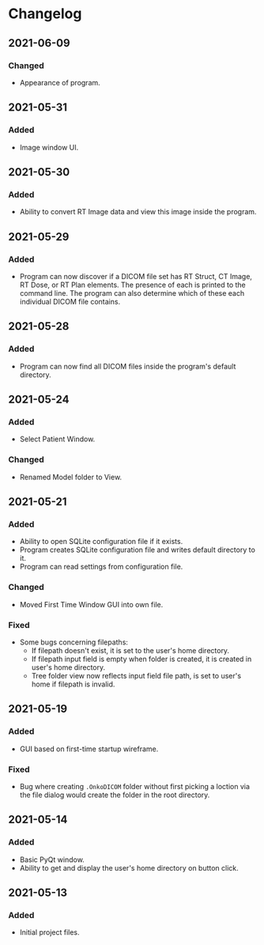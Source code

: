 # Changelog
## 2021-06-09
### Changed
* Appearance of program.

## 2021-05-31
### Added
* Image window UI.


## 2021-05-30
### Added
* Ability to convert RT Image data and view this image inside the program.


## 2021-05-29
### Added
* Program can now discover if a DICOM file set has RT Struct, CT Image, RT Dose, or RT Plan elements. The presence of each is printed to the command line. The program can also determine which of these each individual DICOM file contains.


## 2021-05-28
### Added
* Program can now find all DICOM files inside the program's default directory.


## 2021-05-24
### Added
* Select Patient Window.

### Changed
* Renamed Model folder to View.


## 2021-05-21
### Added
* Ability to open SQLite configuration file if it exists.
* Program creates SQLite configuration file and writes default directory to it.
* Program can read settings from configuration file.

### Changed
* Moved First Time Window GUI into own file.

### Fixed
* Some bugs concerning filepaths:
  * If filepath doesn't exist, it is set to the user's home directory.
  * If filepath input field is empty when folder is created, it is created in user's home directory.
  * Tree folder view now reflects input field file path, is set to user's home if filepath is invalid.


## 2021-05-19
### Added
* GUI based on first-time startup wireframe.

### Fixed
* Bug where creating `.OnkoDICOM` folder without first picking a loction via the file dialog would create the folder in the root directory.


## 2021-05-14
### Added
* Basic PyQt window.
* Ability to get and display the user's home directory on button click.


## 2021-05-13
### Added
* Initial project files.